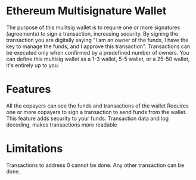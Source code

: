 # Ethereum Multisignature Wallet
The purpose of this mulitsig wallet is to require one or more signatures (agreements) to sign a transaction, increasing security. 
By signing the transaction you are digitally saying "I am an owner of the funds, I have the key to manage the funds, and I approve 
this transaction". Transactions can be executed only when confirmed by a predefined number of owners.
You can define this multisig wallet as a 1-3 wallet, 5-5 wallet, or a 25-50 wallet, it's entirely  up to you.

# Features
All the copayers can see the funds and transactions of the wallet
Requires one or more copayers to sign a transaction to send funds from the wallet. This feature adds security to your funds. 
Transaction data and log decoding, makes transactions more readable

# Limitations 
Transactions to address 0 cannot be done. Any other transaction can be done.
